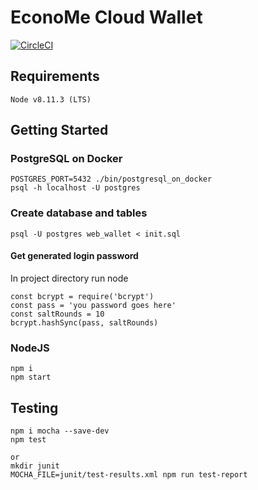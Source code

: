 # EconoMe Cloud Wallet

[![CircleCI](https://circleci.com/gh/Ineeza/EconoMeCloudWallet.svg?style=svg)](https://circleci.com/gh/Ineeza/EconoMeCloudWallet)

## Requirements
```
Node v8.11.3 (LTS)
```

## Getting Started
### PostgreSQL on Docker
```
POSTGRES_PORT=5432 ./bin/postgresql_on_docker
psql -h localhost -U postgres
```

### Create database and tables
```
psql -U postgres web_wallet < init.sql
```

#### Get generated login password
In project directory run node
```
const bcrypt = require('bcrypt')
const pass = 'you password goes here'
const saltRounds = 10
bcrypt.hashSync(pass, saltRounds)
```

### NodeJS
```
npm i
npm start
```

## Testing
```
npm i mocha --save-dev
npm test

or
mkdir junit
MOCHA_FILE=junit/test-results.xml npm run test-report
```
